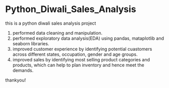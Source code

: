 # Python_Diwali_Sales_Analysis
this is a python diwali sales analysis project

1. performed data cleaning and manipulation.
2. performed exploratory data analysis(EDA) using pandas, mataplotlib and seaborn libraries.
3. improved customer experience by identifying potential cuastomers across different states, occupation, gender and age groups.
4. improved sales by identifying most selling product categories and products, which can help to plan inventory and hence meet the demands.

thankyou!
